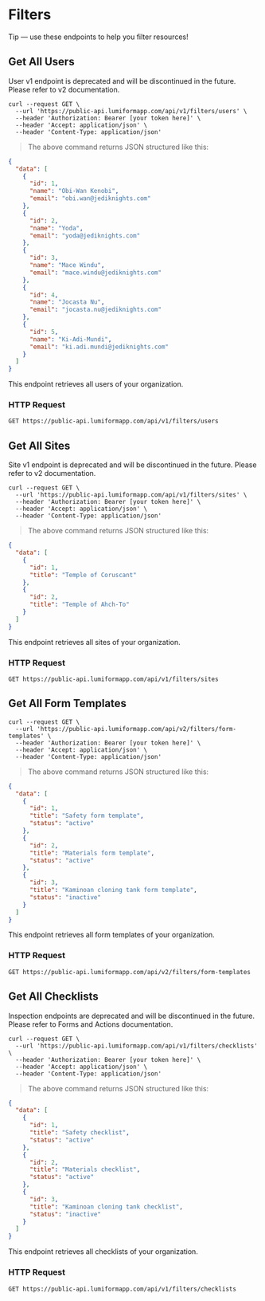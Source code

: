 # Filters
<aside class="success">
Tip — use these endpoints to help you filter resources!
</aside>

## Get All Users
<aside class="warning">
User v1 endpoint is deprecated and will be discontinued in the future. Please refer to v2 documentation.
</aside>

```shell
curl --request GET \
  --url 'https://public-api.lumiformapp.com/api/v1/filters/users' \
  --header 'Authorization: Bearer [your token here]' \
  --header 'Accept: application/json' \
  --header 'Content-Type: application/json' 
```

> The above command returns JSON structured like this:

```json
{
  "data": [
    {
      "id": 1,
      "name": "Obi-Wan Kenobi",
      "email": "obi.wan@jediknights.com"
    },
    {
      "id": 2,
      "name": "Yoda",
      "email": "yoda@jediknights.com"
    },
    {
      "id": 3,
      "name": "Mace Windu",
      "email": "mace.windu@jediknights.com"
    },
    {
      "id": 4,
      "name": "Jocasta Nu",
      "email": "jocasta.nu@jediknights.com"
    },
    {
      "id": 5,
      "name": "Ki-Adi-Mundi",
      "email": "ki.adi.mundi@jediknights.com"
    }
  ]
}
```

This endpoint retrieves all users of your organization.

### HTTP Request

`GET https://public-api.lumiformapp.com/api/v1/filters/users`

## Get All Sites
<aside class="warning">
Site v1 endpoint is deprecated and will be discontinued in the future. Please refer to v2 documentation.
</aside>

```shell
curl --request GET \
  --url 'https://public-api.lumiformapp.com/api/v1/filters/sites' \
  --header 'Authorization: Bearer [your token here]' \
  --header 'Accept: application/json' \
  --header 'Content-Type: application/json' 
```

> The above command returns JSON structured like this:

```json
{
  "data": [
    {
      "id": 1,
      "title": "Temple of Coruscant"
    },
    {
      "id": 2,
      "title": "Temple of Ahch-To"
    }
  ]
}
```

This endpoint retrieves all sites of your organization.

### HTTP Request

`GET https://public-api.lumiformapp.com/api/v1/filters/sites`

## Get All Form Templates

```shell
curl --request GET \
  --url 'https://public-api.lumiformapp.com/api/v2/filters/form-templates' \
  --header 'Authorization: Bearer [your token here]' \
  --header 'Accept: application/json' \
  --header 'Content-Type: application/json' 
```

> The above command returns JSON structured like this:

```json
{
  "data": [
    {
      "id": 1,
      "title": "Safety form template",
      "status": "active"
    },
    {
      "id": 2,
      "title": "Materials form template",
      "status": "active"
    },
    {
      "id": 3,
      "title": "Kaminoan cloning tank form template",
      "status": "inactive"
    }
  ]
}
```

This endpoint retrieves all form templates of your organization.

### HTTP Request

`GET https://public-api.lumiformapp.com/api/v2/filters/form-templates`

## Get All Checklists
<aside class="warning">
Inspection endpoints are deprecated and will be discontinued in the future. Please refer to Forms and Actions documentation.
</aside>


```shell
curl --request GET \
  --url 'https://public-api.lumiformapp.com/api/v1/filters/checklists' \
  --header 'Authorization: Bearer [your token here]' \
  --header 'Accept: application/json' \
  --header 'Content-Type: application/json' 
```

> The above command returns JSON structured like this:

```json
{
  "data": [
    {
      "id": 1,
      "title": "Safety checklist",
      "status": "active"
    },
    {
      "id": 2,
      "title": "Materials checklist",
      "status": "active"
    },
    {
      "id": 3,
      "title": "Kaminoan cloning tank checklist",
      "status": "inactive"
    }
  ]
}
```

This endpoint retrieves all checklists of your organization.

### HTTP Request

`GET https://public-api.lumiformapp.com/api/v1/filters/checklists`

